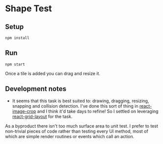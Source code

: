 Shape Test
==========

Setup
-----

```
npm install
```

Run
---

```
npm start
```

Once a tile is added you can drag and resize it.

Development notes
-----------------

- It seems that this task is best suited to: drawing, dragging, resizing, snapping and collision detection. I've done this sort of thing in [react-image-crop](https://www.npmjs.com/package/react-image-crop) and I think it'd take days to refine! So I settled on leveraging [react-grid-layout](https://github.com/STRML/react-grid-layout) for the task.

As a byproduct there isn't too much surface area to unit test. I prefer to test non-trivial pieces of code rather than testing every UI method, most of which are simple render routines or events which call an action.
